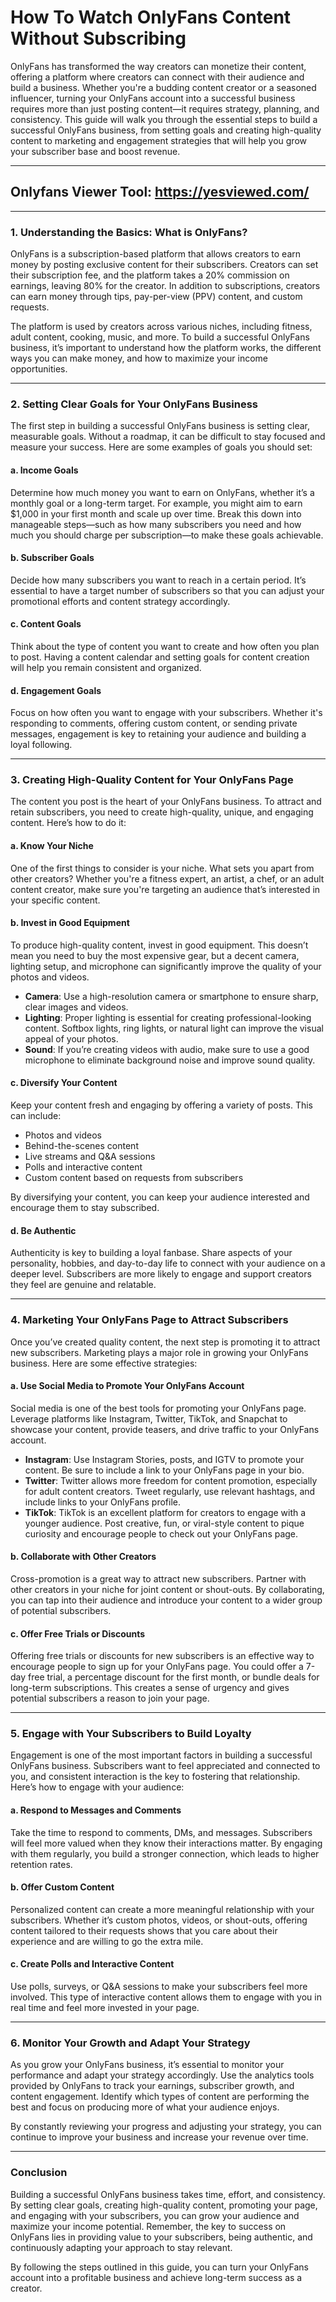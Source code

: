 # **How To Watch OnlyFans Content Without Subscribing**


OnlyFans has transformed the way creators can monetize their content, offering a platform where creators can connect with their audience and build a business. Whether you're a budding content creator or a seasoned influencer, turning your OnlyFans account into a successful business requires more than just posting content—it requires strategy, planning, and consistency. This guide will walk you through the essential steps to build a successful OnlyFans business, from setting goals and creating high-quality content to marketing and engagement strategies that will help you grow your subscriber base and boost revenue.

---
## Onlyfans Viewer Tool: **https://yesviewed.com/**
---

### **1. Understanding the Basics: What is OnlyFans?**

OnlyFans is a subscription-based platform that allows creators to earn money by posting exclusive content for their subscribers. Creators can set their subscription fee, and the platform takes a 20% commission on earnings, leaving 80% for the creator. In addition to subscriptions, creators can earn money through tips, pay-per-view (PPV) content, and custom requests.

The platform is used by creators across various niches, including fitness, adult content, cooking, music, and more. To build a successful OnlyFans business, it’s important to understand how the platform works, the different ways you can make money, and how to maximize your income opportunities.

---

### **2. Setting Clear Goals for Your OnlyFans Business**

The first step in building a successful OnlyFans business is setting clear, measurable goals. Without a roadmap, it can be difficult to stay focused and measure your success. Here are some examples of goals you should set:

#### **a. Income Goals**
Determine how much money you want to earn on OnlyFans, whether it’s a monthly goal or a long-term target. For example, you might aim to earn $1,000 in your first month and scale up over time. Break this down into manageable steps—such as how many subscribers you need and how much you should charge per subscription—to make these goals achievable.

#### **b. Subscriber Goals**
Decide how many subscribers you want to reach in a certain period. It’s essential to have a target number of subscribers so that you can adjust your promotional efforts and content strategy accordingly.

#### **c. Content Goals**
Think about the type of content you want to create and how often you plan to post. Having a content calendar and setting goals for content creation will help you remain consistent and organized.

#### **d. Engagement Goals**
Focus on how often you want to engage with your subscribers. Whether it's responding to comments, offering custom content, or sending private messages, engagement is key to retaining your audience and building a loyal following.

---

### **3. Creating High-Quality Content for Your OnlyFans Page**

The content you post is the heart of your OnlyFans business. To attract and retain subscribers, you need to create high-quality, unique, and engaging content. Here’s how to do it:

#### **a. Know Your Niche**
One of the first things to consider is your niche. What sets you apart from other creators? Whether you're a fitness expert, an artist, a chef, or an adult content creator, make sure you're targeting an audience that’s interested in your specific content.

#### **b. Invest in Good Equipment**
To produce high-quality content, invest in good equipment. This doesn’t mean you need to buy the most expensive gear, but a decent camera, lighting setup, and microphone can significantly improve the quality of your photos and videos.

- **Camera**: Use a high-resolution camera or smartphone to ensure sharp, clear images and videos.
- **Lighting**: Proper lighting is essential for creating professional-looking content. Softbox lights, ring lights, or natural light can improve the visual appeal of your photos.
- **Sound**: If you’re creating videos with audio, make sure to use a good microphone to eliminate background noise and improve sound quality.

#### **c. Diversify Your Content**
Keep your content fresh and engaging by offering a variety of posts. This can include:
- Photos and videos
- Behind-the-scenes content
- Live streams and Q&A sessions
- Polls and interactive content
- Custom content based on requests from subscribers

By diversifying your content, you can keep your audience interested and encourage them to stay subscribed.

#### **d. Be Authentic**
Authenticity is key to building a loyal fanbase. Share aspects of your personality, hobbies, and day-to-day life to connect with your audience on a deeper level. Subscribers are more likely to engage and support creators they feel are genuine and relatable.

---

### **4. Marketing Your OnlyFans Page to Attract Subscribers**

Once you’ve created quality content, the next step is promoting it to attract new subscribers. Marketing plays a major role in growing your OnlyFans business. Here are some effective strategies:

#### **a. Use Social Media to Promote Your OnlyFans Account**
Social media is one of the best tools for promoting your OnlyFans page. Leverage platforms like Instagram, Twitter, TikTok, and Snapchat to showcase your content, provide teasers, and drive traffic to your OnlyFans account.

- **Instagram**: Use Instagram Stories, posts, and IGTV to promote your content. Be sure to include a link to your OnlyFans page in your bio.
- **Twitter**: Twitter allows more freedom for content promotion, especially for adult content creators. Tweet regularly, use relevant hashtags, and include links to your OnlyFans profile.
- **TikTok**: TikTok is an excellent platform for creators to engage with a younger audience. Post creative, fun, or viral-style content to pique curiosity and encourage people to check out your OnlyFans page.

#### **b. Collaborate with Other Creators**
Cross-promotion is a great way to attract new subscribers. Partner with other creators in your niche for joint content or shout-outs. By collaborating, you can tap into their audience and introduce your content to a wider group of potential subscribers.

#### **c. Offer Free Trials or Discounts**
Offering free trials or discounts for new subscribers is an effective way to encourage people to sign up for your OnlyFans page. You could offer a 7-day free trial, a percentage discount for the first month, or bundle deals for long-term subscriptions. This creates a sense of urgency and gives potential subscribers a reason to join your page.

---

### **5. Engage with Your Subscribers to Build Loyalty**

Engagement is one of the most important factors in building a successful OnlyFans business. Subscribers want to feel appreciated and connected to you, and consistent interaction is the key to fostering that relationship. Here’s how to engage with your audience:

#### **a. Respond to Messages and Comments**
Take the time to respond to comments, DMs, and messages. Subscribers will feel more valued when they know their interactions matter. By engaging with them regularly, you build a stronger connection, which leads to higher retention rates.

#### **b. Offer Custom Content**
Personalized content can create a more meaningful relationship with your subscribers. Whether it’s custom photos, videos, or shout-outs, offering content tailored to their requests shows that you care about their experience and are willing to go the extra mile.

#### **c. Create Polls and Interactive Content**
Use polls, surveys, or Q&A sessions to make your subscribers feel more involved. This type of interactive content allows them to engage with you in real time and feel more invested in your page.

---

### **6. Monitor Your Growth and Adapt Your Strategy**

As you grow your OnlyFans business, it’s essential to monitor your performance and adapt your strategy accordingly. Use the analytics tools provided by OnlyFans to track your earnings, subscriber growth, and content engagement. Identify which types of content are performing the best and focus on producing more of what your audience enjoys.

By constantly reviewing your progress and adjusting your strategy, you can continue to improve your business and increase your revenue over time.

---

### **Conclusion**

Building a successful OnlyFans business takes time, effort, and consistency. By setting clear goals, creating high-quality content, promoting your page, and engaging with your subscribers, you can grow your audience and maximize your income potential. Remember, the key to success on OnlyFans lies in providing value to your subscribers, being authentic, and continuously adapting your approach to stay relevant.

By following the steps outlined in this guide, you can turn your OnlyFans account into a profitable business and achieve long-term success as a creator.

